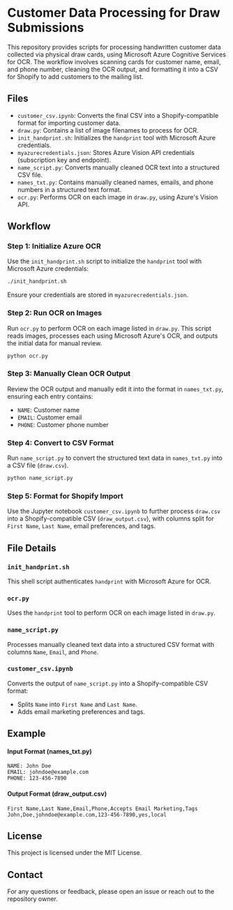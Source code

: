 
# Customer Data Processing for Draw Submissions

This repository provides scripts for processing handwritten customer data collected via physical draw cards, using Microsoft Azure Cognitive Services for OCR. The workflow involves scanning cards for customer name, email, and phone number, cleaning the OCR output, and formatting it into a CSV for Shopify to add customers to the mailing list.

## Files

- `customer_csv.ipynb`: Converts the final CSV into a Shopify-compatible format for importing customer data.
- `draw.py`: Contains a list of image filenames to process for OCR.
- `init_handprint.sh`: Initializes the `handprint` tool with Microsoft Azure credentials.
- `myazurecredentials.json`: Stores Azure Vision API credentials (subscription key and endpoint).
- `name_script.py`: Converts manually cleaned OCR text into a structured CSV file.
- `names_txt.py`: Contains manually cleaned names, emails, and phone numbers in a structured text format.
- `ocr.py`: Performs OCR on each image in `draw.py`, using Azure's Vision API.

## Workflow

### Step 1: Initialize Azure OCR

Use the `init_handprint.sh` script to initialize the `handprint` tool with Microsoft Azure credentials:
```bash
./init_handprint.sh
```
Ensure your credentials are stored in `myazurecredentials.json`.

### Step 2: Run OCR on Images

Run `ocr.py` to perform OCR on each image listed in `draw.py`. This script reads images, processes each using Microsoft Azure's OCR, and outputs the initial data for manual review.

```bash
python ocr.py
```

### Step 3: Manually Clean OCR Output

Review the OCR output and manually edit it into the format in `names_txt.py`, ensuring each entry contains:
- `NAME`: Customer name
- `EMAIL`: Customer email
- `PHONE`: Customer phone number

### Step 4: Convert to CSV Format

Run `name_script.py` to convert the structured text data in `names_txt.py` into a CSV file (`draw.csv`).

```bash
python name_script.py
```

### Step 5: Format for Shopify Import

Use the Jupyter notebook `customer_csv.ipynb` to further process `draw.csv` into a Shopify-compatible CSV (`draw_output.csv`), with columns split for `First Name`, `Last Name`, email preferences, and tags.

## File Details

### `init_handprint.sh`

This shell script authenticates `handprint` with Microsoft Azure for OCR.

### `ocr.py`

Uses the `handprint` tool to perform OCR on each image listed in `draw.py`.

### `name_script.py`

Processes manually cleaned text data into a structured CSV format with columns `Name`, `Email`, and `Phone`.

### `customer_csv.ipynb`

Converts the output of `name_script.py` into a Shopify-compatible CSV format:
- Splits `Name` into `First Name` and `Last Name`.
- Adds email marketing preferences and tags.

## Example

#### Input Format (names_txt.py)

```plaintext
NAME: John Doe
EMAIL: johndoe@example.com
PHONE: 123-456-7890
```

#### Output Format (draw_output.csv)

```csv
First Name,Last Name,Email,Phone,Accepts Email Marketing,Tags
John,Doe,johndoe@example.com,123-456-7890,yes,local
```

## License

This project is licensed under the MIT License.

## Contact

For any questions or feedback, please open an issue or reach out to the repository owner.
